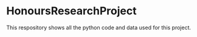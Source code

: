 # HonoursResearchProject
This respository shows all the python code and data used for this project.
